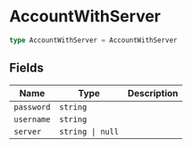 # AccountWithServer



```typescript
type AccountWithServer = AccountWithServer
```

## Fields

| Name | Type | Description |
|------|------|-------------|
| `password` | `string` |  |
| `username` | `string` |  |
| `server` | `string \| null` |  |
